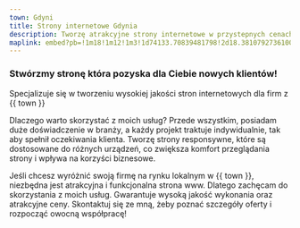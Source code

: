 ```yaml
---
town: Gdyni
title: Strony internetowe Gdynia
description: Tworzę atrakcyjne strony internetowe w przystepnych cenach dla firm z Gdyni. Zadzwoń do mnie +48 788 660 190
maplink: embed?pb=!1m18!1m12!1m3!1d74133.70839481798!2d18.38107927361001!3d54.50389651717049!2m3!1f0!2f0!3f0!3m2!1i1024!2i768!4f13.1!3m3!1m2!1s0x46fda145071ed789%3A0xdee2f99989236636!2sGdynia!5e0!3m2!1spl!2spl!4v1682840124649!5m2!1spl!2spl
---
```



### Stwórzmy stronę która pozyska dla Ciebie nowych klientów!

Specjalizuje się w tworzeniu wysokiej jakości stron internetowych dla firm z {{ town }}

Dlaczego warto skorzystać z moich usług? Przede wszystkim, posiadam duże doświadczenie w branży, a każdy projekt traktuje indywidualnie, tak aby spełnił oczekiwania klienta. Tworzę strony responsywne, które są dostosowane do różnych urządzeń, co zwiększa komfort przeglądania strony i wpływa na korzyści biznesowe.

Jeśli chcesz wyróżnić swoją firmę na rynku lokalnym w {{ town }}, niezbędna jest atrakcyjna i funkcjonalna strona www. Dlatego zachęcam do skorzystania z moich usług. Gwarantuje wysoką jakość wykonania oraz atrakcyjne ceny. Skontaktuj się ze mną, żeby poznać szczegóły oferty i rozpocząć owocną współpracę!